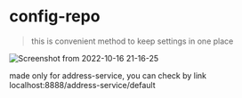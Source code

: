 # config-repo

> this is convenient method to keep settings in one place

![Screenshot from 2022-10-16 21-16-25](https://user-images.githubusercontent.com/115641332/196048995-122ba6c6-92ce-4ed9-815b-3b731216b45c.png)

made only for address-service, you can check by link localhost:8888/address-service/default
